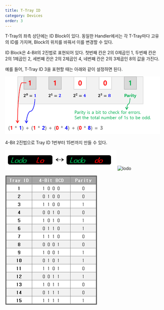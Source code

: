 ```yaml
---
title: T-Tray ID
category: Devices
order: 3
---
```



T-Tray의 좌측 상단에는 ID Block이 있다. 동일한 Handler에서는 각 T-Tray마다 고유의 ID를 가지며, Block의 위치를 바꿔서 이를 변경할 수 있다.

ID Block은 4-Bit의 2진법로 표현되어 있다. 첫번째 칸은 2의 0제곱인 1, 두번째 칸은 2의 1제곱인 2, 세번째 칸은 2의 2제곱인 4, 네번째 칸은 2의 3제곱인 8의 값을 가진다.

예를 들어, T-Tray ID 3을 표현할 때는 아래와 같이 설정하면 된다.

![ID:3 Example](./images/ID_en.png)

4-Bit 2진법으로 Tray ID 1번부터 15번까지 만들 수 있다.


![lodo](/images/lodo.png)
![lodo](/images/id3-en.png)


![lodo](/images/id-table.png)
